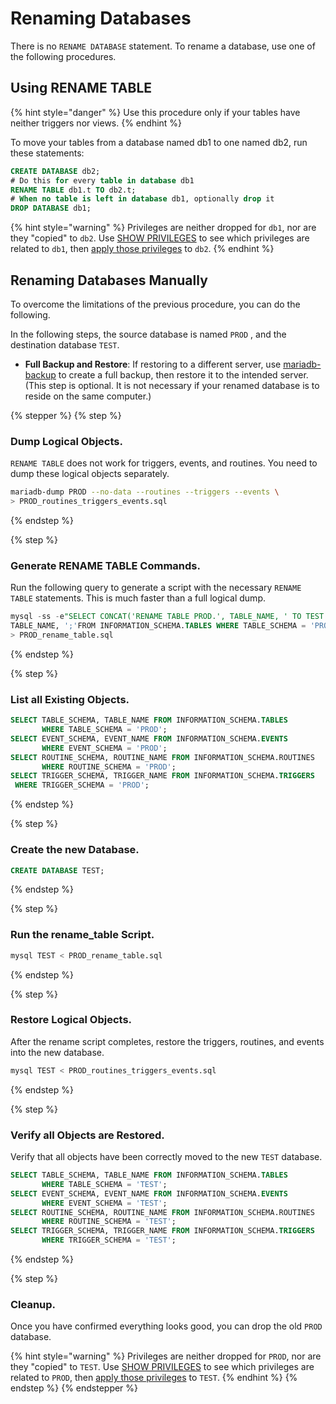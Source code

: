 # Renaming Databases

There is no `RENAME DATABASE` statement. To rename a database, use one of the following procedures.

## Using RENAME TABLE

{% hint style="danger" %}
Use this procedure only if your tables have neither triggers nor views.
{% endhint %}

To move your tables from a database named db1 to one named db2, run these statements:

```sql
CREATE DATABASE db2;
# Do this for every table in database db1
RENAME TABLE db1.t TO db2.t;
# When no table is left in database db1, optionally drop it
DROP DATABASE db1;
```

{% hint style="warning" %}
Privileges are neither dropped for `db1`, nor are they "copied" to `db2`. Use [SHOW PRIVILEGES](../administrative-sql-statements/show/show-privileges.md) to see which privileges are related to `db1`, then [apply those privileges](../account-management-sql-statements/grant.md) to `db2`.
{% endhint %}

## Renaming Databases Manually

To overcome the limitations of the previous procedure, you can do the following.

In the following steps, the source database is named `PROD` , and the destination database `TEST`.

* **Full Backup and Restore**: If restoring to a different server, use [mariadb-backup](../../../server-usage/backup-and-restore/mariadb-backup/) to create a full backup, then restore it to the intended server. (This step is optional. It is not necessary if your renamed database is to reside on the same computer.)

{% stepper %}
{% step %}
### Dump Logical Objects.

`RENAME TABLE` does not work for triggers, events, and routines. You need to dump these logical objects separately.

```bash
mariadb-dump PROD --no-data --routines --triggers --events \
> PROD_routines_triggers_events.sql
```
{% endstep %}

{% step %}
### Generate RENAME TABLE Commands.

Run the following query to generate a script with the necessary `RENAME TABLE` statements. This is much faster than a full logical dump.

```sql
mysql -ss -e"SELECT CONCAT('RENAME TABLE PROD.', TABLE_NAME, ' TO TEST.', \
TABLE_NAME, ';'FROM INFORMATION_SCHEMA.TABLES WHERE TABLE_SCHEMA = 'PROD'" \
> PROD_rename_table.sql
```
{% endstep %}

{% step %}
### List all Existing Objects.

```sql
SELECT TABLE_SCHEMA, TABLE_NAME FROM INFORMATION_SCHEMA.TABLES 
       WHERE TABLE_SCHEMA = 'PROD';
SELECT EVENT_SCHEMA, EVENT_NAME FROM INFORMATION_SCHEMA.EVENTS 
       WHERE EVENT_SCHEMA = 'PROD';
SELECT ROUTINE_SCHEMA, ROUTINE_NAME FROM INFORMATION_SCHEMA.ROUTINES 
       WHERE ROUTINE_SCHEMA = 'PROD';
SELECT TRIGGER_SCHEMA, TRIGGER_NAME FROM INFORMATION_SCHEMA.TRIGGERS 
 WHERE TRIGGER_SCHEMA = 'PROD';
```
{% endstep %}

{% step %}
### Create the new Database.

```sql
CREATE DATABASE TEST;
```
{% endstep %}

{% step %}
### Run the rename\_table Script.

```bash
mysql TEST < PROD_rename_table.sql
```
{% endstep %}

{% step %}
### Restore Logical Objects.

After the rename script completes, restore the triggers, routines, and events into the new database.

```bash
mysql TEST < PROD_routines_triggers_events.sql
```
{% endstep %}

{% step %}
### Verify all Objects are Restored.

Verify that all objects have been correctly moved to the new `TEST` database.

```sql
SELECT TABLE_SCHEMA, TABLE_NAME FROM INFORMATION_SCHEMA.TABLES 
       WHERE TABLE_SCHEMA = 'TEST';
SELECT EVENT_SCHEMA, EVENT_NAME FROM INFORMATION_SCHEMA.EVENTS 
       WHERE EVENT_SCHEMA = 'TEST';
SELECT ROUTINE_SCHEMA, ROUTINE_NAME FROM INFORMATION_SCHEMA.ROUTINES 
       WHERE ROUTINE_SCHEMA = 'TEST';
SELECT TRIGGER_SCHEMA, TRIGGER_NAME FROM INFORMATION_SCHEMA.TRIGGERS 
       WHERE TRIGGER_SCHEMA = 'TEST';
```
{% endstep %}

{% step %}
### Cleanup.

Once you have confirmed everything looks good, you can drop the old `PROD` database.

{% hint style="warning" %}
Privileges are neither dropped for `PROD`, nor are they "copied" to `TEST`. Use [SHOW PRIVILEGES](../administrative-sql-statements/show/show-privileges.md) to see which privileges are related to `PROD`, then [apply those privileges](../account-management-sql-statements/grant.md) to `TEST`.
{% endhint %}
{% endstep %}
{% endstepper %}

